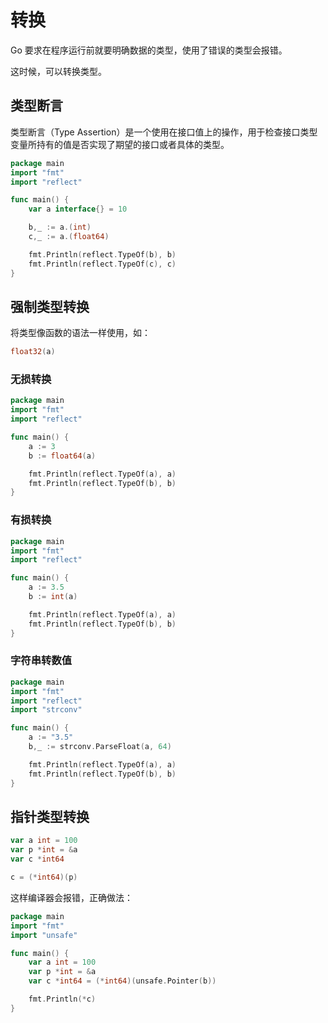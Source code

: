 # 转换

Go 要求在程序运行前就要明确数据的类型，使用了错误的类型会报错。

这时候，可以转换类型。

## 类型断言

类型断言（Type Assertion）是一个使用在接口值上的操作，用于检查接口类型变量所持有的值是否实现了期望的接口或者具体的类型。

<div class="run"></div>

```go
package main
import "fmt"
import "reflect"

func main() {
    var a interface{} = 10

    b,_ := a.(int)
    c,_ := a.(float64)

    fmt.Println(reflect.TypeOf(b), b)
    fmt.Println(reflect.TypeOf(c), c)
}
```

## 强制类型转换

将类型像函数的语法一样使用，如：

```go
float32(a)
```

### 无损转换

<div class="run"></div>

```go
package main
import "fmt"
import "reflect"

func main() {
    a := 3
    b := float64(a)

    fmt.Println(reflect.TypeOf(a), a)
    fmt.Println(reflect.TypeOf(b), b)
}
```

### 有损转换

<div class="run"></div>

```go
package main
import "fmt"
import "reflect"

func main() {
    a := 3.5
    b := int(a)

    fmt.Println(reflect.TypeOf(a), a)
    fmt.Println(reflect.TypeOf(b), b)
}
```

### 字符串转数值

<div class="run"></div>

```go
package main
import "fmt"
import "reflect"
import "strconv"

func main() {
    a := "3.5"
    b,_ := strconv.ParseFloat(a, 64)

    fmt.Println(reflect.TypeOf(a), a)
    fmt.Println(reflect.TypeOf(b), b)
}
```

## 指针类型转换

```go
var a int = 100
var p *int = &a
var c *int64

c = (*int64)(p)
```

这样编译器会报错，正确做法：

```go
package main
import "fmt"
import "unsafe"

func main() {
    var a int = 100
    var p *int = &a
    var c *int64 = (*int64)(unsafe.Pointer(b))

    fmt.Println(*c)
}
```
